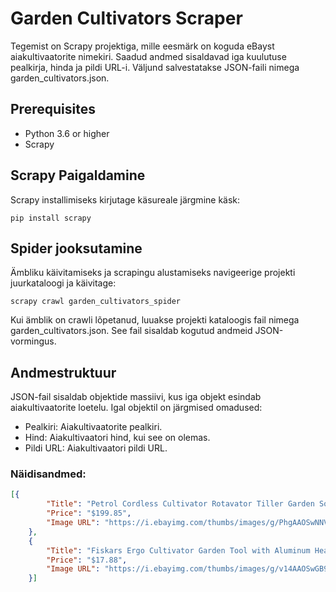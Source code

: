 # Garden Cultivators Scraper

Tegemist on Scrapy projektiga, mille eesmärk on koguda eBayst aiakultivaatorite nimekiri. Saadud andmed sisaldavad iga kuulutuse pealkirja, hinda ja pildi URL-i. Väljund salvestatakse JSON-faili nimega garden_cultivators.json.

## Prerequisites

- Python 3.6 or higher
- Scrapy

## Scrapy Paigaldamine

Scrapy installimiseks kirjutage käsureale järgmine käsk:

```
pip install scrapy
```

## Spider jooksutamine

Ämbliku käivitamiseks ja scrapingu alustamiseks navigeerige projekti juurkataloogi ja käivitage:

```
scrapy crawl garden_cultivators_spider
```

Kui ämblik on crawli lõpetanud, luuakse projekti kataloogis fail nimega garden_cultivators.json. See fail sisaldab kogutud andmeid JSON-vormingus.

## Andmestruktuur

JSON-fail sisaldab objektide massiivi, kus iga objekt esindab aiakultivaatorite loetelu. Igal objektil on järgmised omadused:

- Pealkiri: Aiakultivaatorite pealkiri.
- Hind: Aiakultivaatori hind, kui see on olemas.
- Pildi URL: Aiakultivaatori pildi URL.


### Näidisandmed:
```json
[{
        "Title": "Petrol Cordless Cultivator Rotavator Tiller Garden Soil Vegetable Patch 52cc",
        "Price": "$199.85",
        "Image URL": "https://i.ebayimg.com/thumbs/images/g/PhgAAOSwNNVguzMc/s-l225.jpg"
    },
    {
        "Title": "Fiskars Ergo Cultivator Garden Tool with Aluminum Head and Ergonomic Handle",
        "Price": "$17.88",
        "Image URL": "https://i.ebayimg.com/thumbs/images/g/v14AAOSwGB9kN31u/s-l225.jpg"
    }]
```